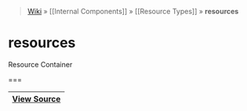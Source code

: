 > [Wiki](Home) » [[Internal Components]] » [[Resource Types]] » **resources**

# resources

Resource Container

===

|**[View Source](../blob/master/src/lib/descriptors/Resource/ResourcesDescriptor.js)**|
 ---|

